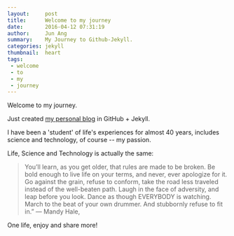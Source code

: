 ```yaml
---
layout:     post
title:      Welcome to my journey
date:       2016-04-12 07:31:19
author:     Jun Ang
summary:    My Journey to Github-Jekyll.
categories: jekyll
thumbnail:  heart
tags:
 - welcome
 - to
 - my
 - journey
---
```


Welcome to my journey.

Just created [my personal blog][1] in GitHub + Jekyll.

I have been a 'student' of life's experiences for almost 40 years, includes science and technology, of course -- my passion.

Life, Science and Technology is actually the same:

> You’ll learn, as you get older, that rules are made to be broken. Be bold enough to live life on your terms, and never, ever apologize for it. Go against the grain, refuse to conform, take the road less traveled instead of the well-beaten path. Laugh in the face of adversity, and leap before you look. Dance as though EVERYBODY is watching. March to the beat of your own drummer. And stubbornly refuse to fit in.”
― Mandy Hale,

One life, enjoy and share more!

[1]: http://junang3.github.io/

